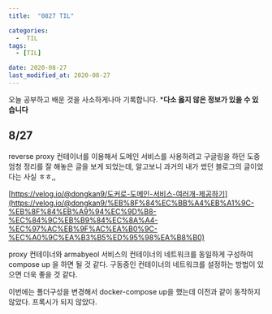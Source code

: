 ```yaml
---
title:  "0827 TIL" 

categories:
  -  TIL
tags:
  - [TIL]

date: 2020-08-27
last_modified_at: 2020-08-27
---
```


오늘 공부하고 배운 것을 사소하게나마 기록합니다. 
***다소 옳지 않은 정보가 있을 수 있습니다**

## 8/27

reverse proxy 컨테이너를 이용해서 도메인 서비스를 사용하려고 구글링을 하던 도중 엄청 정리를 잘 해놓은 글을 보게 되었는데, 알고보니 과거의 내가 썼던 블로그의 글이었다는 사실 ㅎㅎ,,

[https://velog.io/@dongkan9/도커로-도메인-서비스-여러개-제공하기](https://velog.io/@dongkan9/%EB%8F%84%EC%BB%A4%EB%A1%9C-%EB%8F%84%EB%A9%94%EC%9D%B8-%EC%84%9C%EB%B9%84%EC%8A%A4-%EC%97%AC%EB%9F%AC%EA%B0%9C-%EC%A0%9C%EA%B3%B5%ED%95%98%EA%B8%B0)

proxy 컨테이너와 armabyeol 서비스의 컨테이너의 네트워크를 동일하게 구성하여 compose up 을 하면 될 것 같다. 구동중인 컨테이너의 네트워크를 설정하는 방법이 있으면 더욱 좋을 것 같다. 

이번에는 폴더구성을 변경해서 docker-compose up을 했는데 이전과 같이 동작하지 않았다. 프록시가 되지 않았다.